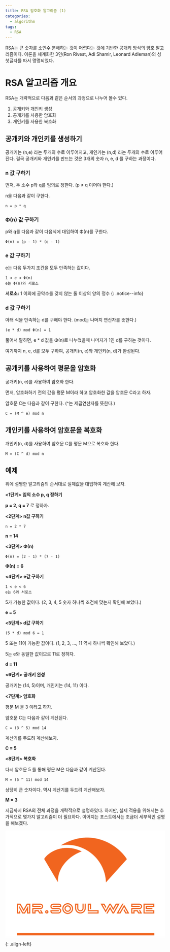 ```yaml
---
title: RSA 암호화 알고리즘 (1)
categories:
  - algorithm
tags:
  - RSA
---
```


RSA는 큰 숫자를 소인수 분해하는 것이 어렵다는 것에 기반한 공개키 방식의 암호 알고리즘이다.
이론을 체계화한 3인(Ron Rivest, Adi Shamir, Leonard Adleman)의 성 첫글자를 따서 명명되었다.

# RSA 알고리즘 개요

RSA는 개략적으로 다음과 같은 순서의 과정으로 나누어 볼수 있다.

1. 공개키와 개인키 생성
2. 공개키를 사용한 암호화
3. 개인키를 사용한 복호화

## 공개키와 개인키를 생성하기

공개키는 (n,e) 라는 두개의 수로 이루어지고, 개인키는 (n,d) 라는 두개의 수로 이루어진다.
결국 공개키와 개인키를 만드는 것은 3개의 숫자 n, e, d 를 구하는 과정이다.

### n 값 구하기

먼저, 두 소수 p와 q를 임의로 정한다. (p ≠ q 이어야 한다.)

n을 다음과 같이 구한다.

```
n = p * q
```

### Φ(n) 값 구하기

p와 q를 다음과 같이 다음식에 대입하여 Φ(n)를 구한다.

```
Φ(n) = (p - 1) * (q - 1)
```

### e 값 구하기

e는 다음 두가지 조건을 모두 만족하는 값이다.

```
1 < e < Φ(n)
e는 Φ(n)와 서로소
```

**서로소:** 1 이외에 공약수를 갖지 않는 둘 이상의 양의 정수
{: .notice--info}

### d 값 구하기

아래 식을 만족하는 d를 구해야 한다. (mod는 나머지 연산자를 뜻한다.)

```
(e * d) mod Φ(n) = 1
```

풀어서 말하면, e * d 값을 Φ(n)로 나누었을때 나머지가 1인 d를 구하는 것이다.

여기까지 n, e, d를 모두 구하여, 공개키(n, e)와 개인키(n, d)가 완성된다.

## 공개키를 사용하여 평문을 암호화

공개키(n, e)를 사용하여 암호화 한다.

먼저, 암호화하기 전의 값을 평문 M이라 하고 암호화한 값을 암호문 C라고 하자.

암호문 C는 다음과 같이 구한다. (^는 제곱연산자를 뜻한다.)

```
C = (M ^ e) mod n
```

## 개인키를 사용하여 암호문을 복호화

개인키(n, d)를 사용하여 암호문 C를 평문 M으로 복호화 한다.

```
M = (C ^ d) mod n
```


## 예제

위에 설명한 알고리즘의 순서대로 실제값을 대입하여 계산해 보자.

**<1단계> 임의 소수 p, q 정하기**

**p = 2, q = 7** 로 정하자.

**<2단계> n값 구하기**

```
n = 2 * 7 
```
**n = 14**

**<3단계> Φ(n)**

```
Φ(n) = (2 - 1) * (7 - 1)
```
**Φ(n) = 6**

**<4단계> e값 구하기**

```
1 < e < 6
e는 6와 서로소
```
5가 가능한 값이다. (2, 3, 4, 5 숫자 하나씩 조건에 맞는지 확인해 보았다.)

**e = 5**

**<5단계> d값 구하기**

```
(5 * d) mod 6 = 1
```
5 또는 11이 가능한 값이다. (1, 2, 3, ..., 11 역시 하나씩 확인해 보았다.)

5는 e와 동일한 값이므로 11로 정하자.

**d = 11**

**<6단계> 공개키 완성**

공개키는 (14, 5)이며, 개인키는 (14, 11) 이다.

**<7단계> 암호화**

평문 M 을 3 이라고 하자.

암호문 C는 다음과 같이 계산된다.

```
C = (3 ^ 5) mod 14
```

계산기를 두드려 계산해보자.

**C = 5**

**<8단계> 복호화**

다시 암호문 5 를 통해 평문 M은 다음과 같이 계산된다.

```
M = (5 ^ 11) mod 14
```

상당히 큰 숫자이다. 역시 계산기를 두드려 계산해보자.

**M = 3**

지금까지 RSA의 전체 과정을 개략적으로 설명하였다.
하지만, 실제 적용을 위해서는 추가적으로 몇가지 알고리즘이 더 필요하다.
이어지는 포스트에서는 조금더 세부적인 설명을 해보겠다.

![Alt text](/assets/images/logo.png){: .align-left}
